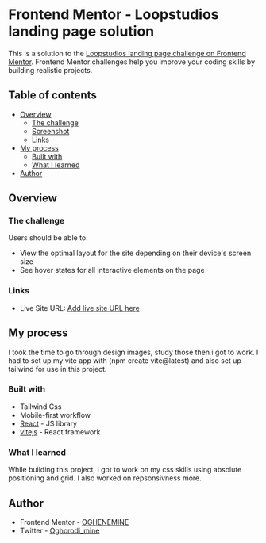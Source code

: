 
# Frontend Mentor - Loopstudios landing page solution

This is a solution to the [Loopstudios landing page challenge on Frontend Mentor](https://www.frontendmentor.io/challenges/loopstudios-landing-page-N88J5Onjw). Frontend Mentor challenges help you improve your coding skills by building realistic projects. 

## Table of contents

- [Overview](#overview)
  - [The challenge](#the-challenge)
  - [Screenshot](#screenshot)
  - [Links](#links)
- [My process](#my-process)
  - [Built with](#built-with)
  - [What I learned](#what-i-learned)  
- [Author](#author)


## Overview

### The challenge

Users should be able to:

- View the optimal layout for the site depending on their device's screen size
- See hover states for all interactive elements on the page

### Links

- Live Site URL: [Add live site URL here](https://your-live-site-url.com)

## My process
 I took the time to go through design images, study those then i got to work. I had to set up my vite app with (npm create vite@latest) and also set up tailwind for use in this project.

### Built with

- Tailwind Css
- Mobile-first workflow
- [React](https://reactjs.org/) - JS library
- [vitejs](https://vitejs.dev/guide/) - React framework

### What I learned

While building this project, I got to work on my css skills using absolute positioning and grid. I also worked on repsonsivness more.

## Author

- Frontend Mentor - [OGHENEMINE](https://www.frontendmentor.io/profile/OGHENEMINE)
- Twitter - [Oghorodi_mine](https://twitter.com/Oghorodi_mine)

